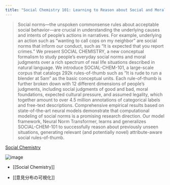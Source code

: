 ```yaml
---
title: "Social Chemistry 101: Learning to Reason about Social and Moral Norms"
---
```


>  Social norms—the unspoken commonsense rules about acceptable social behavior—are crucial in understanding the underlying causes and intents of people’s actions in narratives. For example, underlying an action such as “wanting to call cops on my neighbor” are social norms that inform our conduct, such as “It is expected that you report crimes.” We present SOCIAL CHEMISTRY, a new conceptual formalism to study people’s everyday social norms and moral judgments over a rich spectrum of real life situations described in natural language. We introduce SOCIAL-CHEM-101, a large-scale corpus that catalogs 292k rules-of-thumb such as “It is rude to run a blender at 5am” as the basic conceptual units. Each rule-of-thumb is further broken down with 12 different dimensions of people’s judgments, including social judgments of good and bad, moral foundations, expected cultural pressure, and assumed legality, which together amount to over 4.5 million annotations of categorical labels and free-text descriptions. Comprehensive empirical results based on state-of-the-art neural models demonstrate that computational modeling of social norms is a promising research direction. Our model framework, Neural Norm Transformer, learns and generalizes SOCIAL-CHEM-101 to successfully reason about previously unseen situations, generating relevant (and potentially novel) attribute-aware social rules-of-thumb.

[Social Chemistry](https://maxwellforbes.com/social-chemistry/)

![image](https://gyazo.com/e4293125b467984832a6bcbe2d8684e2/thumb/1000)
- [[Social Chemistry]]

- [[意見分布の可視化]]
